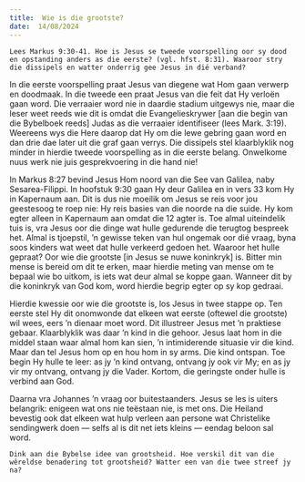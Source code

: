 ```yaml
---
title:  Wie is die grootste?
date:  14/08/2024
---
```


`Lees Markus 9:30-41. Hoe is Jesus se tweede voorspelling oor sy dood en opstanding anders as die eerste? (vgl. hfst. 8:31). Waaroor stry die dissipels en watter onderrig gee Jesus in dié verband?`

In die eerste voorspelling praat Jesus van diegene wat Hom gaan verwerp en doodmaak. In die tweede een praat Jesus van die feit dat Hy verloën gaan word. Die verraaier word nie in daardie stadium uitgewys nie, maar die leser weet reeds wie dit is omdat die Evangelieskrywer [aan die begin van die Bybelboek reeds] Judas as die verraaier identifiseer (lees Mark. 3:19). Weereens wys die Here daarop dat Hy om die lewe gebring gaan word en dan drie dae later uit die graf gaan verrys. Die dissipels stel klaarblyklik nog minder in hierdie tweede voorspelling as in die eerste belang. Onwelkome nuus werk nie juis gesprekvoering in die hand nie!

In Markus 8:27 bevind Jesus Hom noord van die See van Galilea, naby Sesarea-Filippi. In hoofstuk 9:30 gaan Hy deur Galilea en in vers 33 kom Hy in Kapernaum aan. Dit is dus nie moeilik om Jesus se reis voor jou geestesoog te roep nie: Hy reis basies van die noorde na die suide. Hy kom egter alleen in Kapernaum aan omdat die 12 agter is. Toe almal uiteindelik tuis is, vra Jesus oor die dinge wat hulle gedurende die terugtog bespreek het. Almal is tjoepstil, ’n gewisse teken van hul ongemak oor dié vraag, byna soos kinders wat weet dat hulle verkeerd gedoen het. Waaroor het hulle gepraat? Oor wie die grootste [in Jesus se nuwe koninkryk] is. Bitter min mense is bereid om dit te erken, maar hierdie meting van mense om te bepaal wie bo uitkom, is iets wat deur almal se koppe gaan. Wanneer dit by die koninkryk van God kom, word hierdie begrip egter op sy kop gedraai.

Hierdie kwessie oor wie die grootste is, los Jesus in twee stappe op. Ten eerste stel Hy dit onomwonde dat elkeen wat eerste (oftewel die grootste) wil wees, eers ’n dienaar moet word. Dit illustreer Jesus met ’n praktiese gebaar. Klaarblyklik was daar ’n kind in die gehoor. Jesus laat hom in die middel staan waar almal hom kan sien, ’n intimiderende situasie vir die kind. Maar dan tel Jesus hom op en hou hom in sy arms. Die kind ontspan. Toe begin Hy hulle te leer: as jy ’n kind ontvang, ontvang jy ook vir My; en as jy vir my ontvang, ontvang jy die Vader. Kortom, die geringste onder hulle is verbind aan God.

Daarna vra Johannes ’n vraag oor buitestaanders. Jesus se les is uiters belangrik: enigeen wat ons nie teëstaan nie, is met ons. Die Heiland bevestig ook dat elkeen wat hulp verleen aan persone wat Christelike sendingwerk doen — selfs al is dit net iets kleins — eendag beloon sal word.

`Dink aan die Bybelse idee van grootsheid. Hoe verskil dit van die wêreldse benadering tot grootsheid? Watter een van die twee streef jy na?`